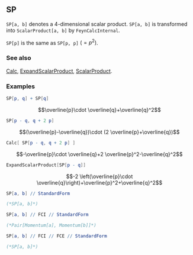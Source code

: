## SP

`SP[a, b]` denotes a $4$-dimensional scalar product. `SP[a, b]` is transformed into `ScalarProduct[a, b]` by `FeynCalcInternal`.

`SP[p]` is the same as `SP[p, p]` $(=p^2)$.

### See also

[Calc](Calc), [ExpandScalarProduct](ExpandScalarProduct), [ScalarProduct](ScalarProduct).

### Examples

```mathematica
SP[p, q] + SP[q]
```

$$\overline{p}\cdot \overline{q}+\overline{q}^2$$

```mathematica
SP[p - q, q + 2 p]
```

$$(\overline{p}-\overline{q})\cdot (2 \overline{p}+\overline{q})$$

```mathematica
Calc[ SP[p - q, q + 2 p] ]
```

$$-\overline{p}\cdot \overline{q}+2 \overline{p}^2-\overline{q}^2$$

```mathematica
ExpandScalarProduct[SP[p - q]]
```

$$-2 \left(\overline{p}\cdot \overline{q}\right)+\overline{p}^2+\overline{q}^2$$

```mathematica
SP[a, b] // StandardForm

(*SP[a, b]*)
```

```mathematica
SP[a, b] // FCI // StandardForm

(*Pair[Momentum[a], Momentum[b]]*)
```

```mathematica
SP[a, b] // FCI // FCE // StandardForm

(*SP[a, b]*)
```
